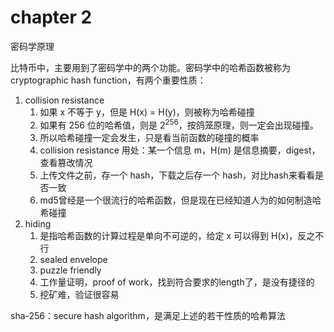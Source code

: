 # chapter 2
密码学原理

比特币中，主要用到了密码学中的两个功能。密码学中的哈希函数被称为 cryptographic hash function，有两个重要性质：
1. collision resistance
    1. 如果 x 不等于 y，但是 H(x) = H(y)，则被称为哈希碰撞
    2. 如果有 256 位的哈希值，则是 $2^256$，按鸽笼原理，则一定会出现碰撞。
    3. 所以哈希碰撞一定会发生，只是看当前函数的碰撞的概率
    4. collision resistance 用处：某一个信息 m，H(m) 是信息摘要，digest，查看篡改情况
    5. 上传文件之前，存一个 hash，下载之后存一个 hash，对比hash来看看是否一致
    6. md5曾经是一个很流行的哈希函数，但是现在已经知道人为的如何制造哈希碰撞
2. hiding 
    1. 是指哈希函数的计算过程是单向不可逆的，给定 x 可以得到 H(x)，反之不行
    2. sealed envelope
    3. puzzle friendly
    4. 工作量证明，proof of work，找到符合要求的length了，是没有捷径的
    5. 挖矿难，验证很容易

sha-256：secure hash algorithm，是满足上述的若干性质的哈希算法

